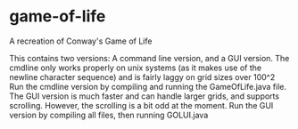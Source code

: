 # game-of-life
A recreation of Conway's Game of Life

This contains two versions: A command line version, and a GUI version.
The cmdline only works properly on unix systems (as it makes use of the newline character sequence) and is fairly laggy on grid sizes over 100^2
Run the cmdline version by compiling and running the GameOfLife.java file.
The GUI version is much faster and can handle larger grids, and supports scrolling. However, the scrolling is a bit odd at the moment.
Run the GUI version by compiling all files, then running GOLUI.java
